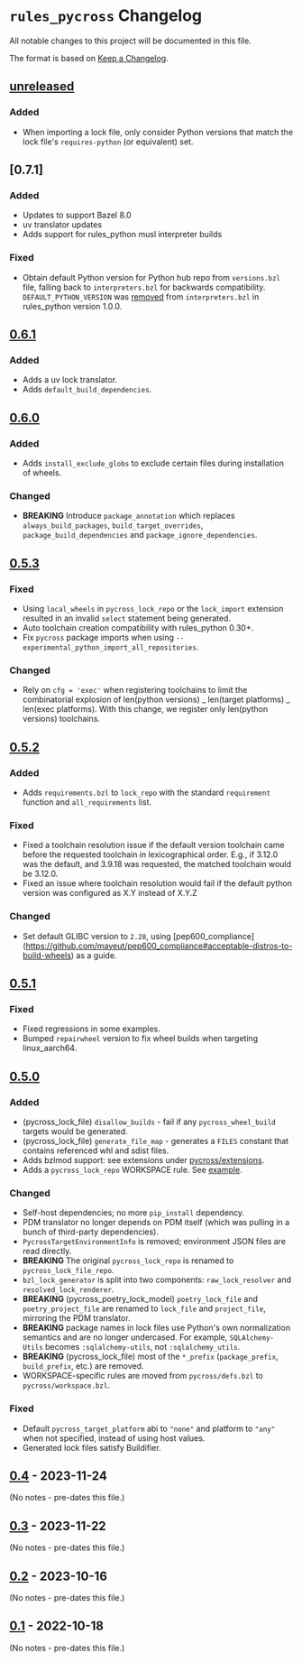 # `rules_pycross` Changelog

All notable changes to this project will be documented in this file.

The format is based on [Keep a Changelog](https://keepachangelog.com/en/1.0.0/).

## [unreleased]

### Added

- When importing a lock file, only consider Python versions that match the lock file's
  `requires-python` (or equivalent) set.

## [0.7.1]

### Added

- Updates to support Bazel 8.0
- uv translator updates
- Adds support for rules_python musl interpreter builds

### Fixed

- Obtain default Python version for Python hub repo from `versions.bzl` file, falling back to `interpreters.bzl` for backwards compatibility. `DEFAULT_PYTHON_VERSION` was [removed](https://github.com/bazelbuild/rules_python/blob/6a04d3832e82fec0a7b0675e9964b360bc358554/CHANGELOG.md?plain=1#L211) from `interpreters.bzl` in rules_python version 1.0.0.

## [0.6.1]

### Added

- Adds a uv lock translator.
- Adds `default_build_dependencies`.

## [0.6.0]

### Added

- Adds `install_exclude_globs` to exclude certain files during installation of wheels.

### Changed

- **BREAKING** Introduce `package_annotation` which replaces `always_build_packages`, `build_target_overrides`,
  `package_build_dependencies` and `package_ignore_dependencies`.

## [0.5.3]

### Fixed

- Using `local_wheels` in `pycross_lock_repo` or the `lock_import` extension resulted in an invalid `select`
  statement being generated.
- Auto toolchain creation compatibility with rules_python 0.30+.
- Fix `pycross` package imports when using `--experimental_python_import_all_repositories`.

### Changed

- Rely on `cfg = 'exec'` when registering toolchains to limit the combinatorial explosion of
  len(python versions) _ len(target platforms) _ len(exec platforms). With this change, we register
  only len(python versions) toolchains.

## [0.5.2]

### Added

- Adds `requirements.bzl` to `lock_repo` with the standard `requirement` function and
  `all_requirements` list.

### Fixed

- Fixed a toolchain resolution issue if the default version toolchain came before the requested toolchain in
  lexicographical order. E.g., if 3.12.0 was the default, and 3.9.18 was requested, the matched toolchain would
  be 3.12.0.
- Fixed an issue where toolchain resolution would fail if the default python version was configured as X.Y
  instead of X.Y.Z

### Changed

- Set default GLIBC version to `2.28`, using [pep600_compliance]
  (https://github.com/mayeut/pep600_compliance#acceptable-distros-to-build-wheels) as a guide.

## [0.5.1]

### Fixed

- Fixed regressions in some examples.
- Bumped `repairwheel` version to fix wheel builds when targeting linux_aarch64.

## [0.5.0]

### Added

- (pycross_lock_file) `disallow_builds` - fail if any `pycross_wheel_build` targets would be generated.
- (pycross_lock_file) `generate_file_map` - generates a `FILES` constant that contains referenced whl
  and sdist files.
- Adds bzlmod support: see extensions under [pycross/extensions](pycross/extensions/).
- Adds a `pycross_lock_repo` WORKSPACE rule. See [example](examples/lock_repo/).

### Changed

- Self-host dependencies; no more `pip_install` dependency.
- PDM translator no longer depends on PDM itself (which was pulling in a bunch of third-party dependencies).
- `PycrossTargetEnvironmentInfo` is removed; environment JSON files are read directly.
- **BREAKING** The original `pycross_lock_repo` is renamed to `pycross_lock_file_repo`.
- `bzl_lock_generator` is split into two components: `raw_lock_resolver` and `resolved_lock_renderer`.
- **BREAKING** (pycross_poetry_lock_model) `poetry_lock_file` and `poetry_project_file` are renamed to `lock_file` and
  `project_file`, mirroring the PDM translator.
- **BREAKING** package names in lock files use Python's own normalization semantics and are no longer undercased.
  For example, `SQLAlchemy-Utils` becomes `:sqlalchemy-utils`, not `:sqlalchemy_utils`.
- **BREAKING** (pycross_lock_file) most of the `*_prefix` (`package_prefix`, `build_prefix`, etc.) are removed.
- WORKSPACE-specific rules are moved from `pycross/defs.bzl` to `pycross/workspace.bzl`.

### Fixed

- Default `pycross_target_platform` abi to `"none"` and platform to `"any"` when not specified, instead of using
  host values.
- Generated lock files satisfy Buildifier.

## [0.4] - 2023-11-24

(No notes - pre-dates this file.)

## [0.3] - 2023-11-22

(No notes - pre-dates this file.)

## [0.2] - 2023-10-16

(No notes - pre-dates this file.)

## [0.1] - 2022-10-18

(No notes - pre-dates this file.)

[unreleased]: https://github.com/jvolkman/rules_pycross/compare/v0.7.1...HEAD
[0.7.0]: https://github.com/jvolkman/rules_pycross/compare/v0.6.1...v0.7.1
[0.6.1]: https://github.com/jvolkman/rules_pycross/compare/v0.6.0...v0.6.1
[0.6.0]: https://github.com/jvolkman/rules_pycross/compare/v0.5.2...v0.6.0
[0.5.3]: https://github.com/jvolkman/rules_pycross/compare/v0.5.2...v0.5.3
[0.5.2]: https://github.com/jvolkman/rules_pycross/compare/v0.5.1...v0.5.2
[0.5.1]: https://github.com/jvolkman/rules_pycross/compare/v0.5.0...v0.5.1
[0.5.0]: https://github.com/jvolkman/rules_pycross/compare/v0.4...v0.5.0
[0.4]: https://github.com/jvolkman/rules_pycross/compare/v0.3...v0.4
[0.3]: https://github.com/jvolkman/rules_pycross/compare/v0.2...v0.3
[0.2]: https://github.com/jvolkman/rules_pycross/compare/0.1...v0.2
[0.1]: https://github.com/jvolkman/rules_pycross/releases/tag/0.1
